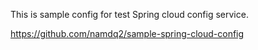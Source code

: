 This is sample config for test Spring cloud config service.

https://github.com/namdq2/sample-spring-cloud-config
